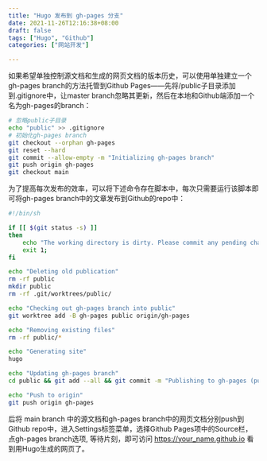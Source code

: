 ```yaml
---
title: "Hugo 发布到 gh-pages 分支"
date: 2021-11-26T12:16:38+08:00
draft: false
tags: ["Hugo", "Github"]
categories: ["网站开发"]

---
```

如果希望单独控制源文档和生成的网页文档的版本历史，可以使用单独建立一个gh-pages branch的方法托管到Github Pages——先将/public子目录添加到.gitignore中，让master branch忽略其更新，然后在本地和Github端添加一个名为gh-pages的branch：

```bash
# 忽略public子目录
echo "public" >> .gitignore
# 初始化gh-pages branch
git checkout --orphan gh-pages
git reset --hard
git commit --allow-empty -m "Initializing gh-pages branch"
git push origin gh-pages
git checkout main
```

为了提高每次发布的效率，可以将下述命令存在脚本中，每次只需要运行该脚本即可将gh-pages branch中的文章发布到Github的repo中：

```bash
#!/bin/sh

if [[ $(git status -s) ]]
then
    echo "The working directory is dirty. Please commit any pending changes."
    exit 1;
fi

echo "Deleting old publication"
rm -rf public
mkdir public
rm -rf .git/worktrees/public/

echo "Checking out gh-pages branch into public"
git worktree add -B gh-pages public origin/gh-pages

echo "Removing existing files"
rm -rf public/*

echo "Generating site"
hugo

echo "Updating gh-pages branch"
cd public && git add --all && git commit -m "Publishing to gh-pages (publish.sh)"

echo "Push to origin"
git push origin gh-pages
```

后将 main branch 中的源文档和gh-pages branch中的网页文档分别push到Github repo中，进入Settings标签菜单，选择Github Pages项中的Source栏，点gh-pages branch选项, 等待片刻，即可访问 https://your_name.github.io 看到用Hugo生成的网页了。
